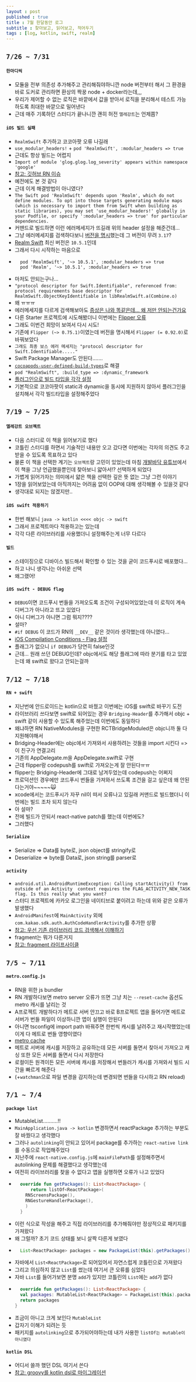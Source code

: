 ```yaml
---
layout : post
published : true
title : 7월 한달동안 로그
subtitle : 찾아보고, 읽어보고, 적어두기
tags : [log, kotlin, swift, realm]
---
```


## `7/26 ~ 7/31`
#### `한마디씩`
- 모듈을 전부 의존성 추가해주고 관리해줘야하니깐 node 버전부터 해서 그 환경을 바로 도커로 관리하면 환상의 짝꿍 node + docker라는데,,,
- 우리가 제어할 수 없는 로직은 바깥에서 값을 받아서 로직을 분리해서 테스트 가능하도록 최대한 바깥으로 밀어낸다
- 근데 매주 기록하던 스터디가 끝나니깐 괜히 허전 `엘레강트`는 언제쯤?

#### `iOS 빌드 실패`
- `RealmSwift` 추가하고 코코아팟 오류 나길래
- `use_modular_headers!` + `pod 'RealmSwift', :modular_headers => true`
- 근데도 항상 빌드는 어렵지
- `Import of module 'glog.glog.log_severity' appears within namespace 'google'`
- [참고: 깃허브 RN 이슈](https://github.com/facebook/react-native/issues/26217#issuecomment-536118532)
- 예전에도 본 것 같다
- 근데 이게 해결방법이 아니였다?
- `The Swift pod 'RealmSwift' depends upon 'Realm', which do not define modules. To opt into those targets generating module maps (which is necessary to import them from Swift when building as static libraries), you may set 'use_modular_headers!' globally in your Podfile, or specify ':modular_headers => true' for particular dependencies.`
- 커맨드로 빌드하면 이런 에러메세지가 뜨길래 위의 header 설정을 해준건데...
- 그냥 에러메세지를 검색하다보니 [버전을 명시](https://stackoverflow.com/questions/56114345/using-static-libraries-in-swift-with-cocoapods-fails-for-realm)했는데 그 버전이 무려 `3.17`?
- [Realm Swift](https://docs.mongodb.com/realm-legacy/docs/swift/latest/#installation) 최신 버전은 `10.5.1`인데
- 그래서 다시 시작하는 마음으로
- ```
	pod 'RealmSwift', '~> 10.5.1', :modular_headers => true
	pod 'Realm', '~> 10.5.1', :modular_headers => true
	```
- 마저도 안되는구나...
- `"protocol descriptor for Swift.Identifiable", referenced from: protocol requirements base descriptor for RealmSwift.ObjectKeyIdentifiable in libRealmSwift.a(Combine.o)`
- 왜 ㅠㅠㅠ
- 에러메세지를 다르게 검색해보아도 [증상은 나와 똑같은데... 왜 저만 안되는건가요](https://github.com/realm/realm-js/issues/3588#issuecomment-780003008)
- 다른 Starter 프로젝트에 시도해봤더니 이번에는 [Flipper 오류](https://github.com/facebook/flipper/issues/834)
- 그래도 이번건 희망이 보여서 다시 시도!
- 기존에 `Flipper (~> 0.75.1)`이였는데 버전을 명시해서 `Flipper (= 0.92.0)`로 바꿔보았다
- `그래도 최종 보스 에러 메세지는 "protocol descriptor for Swift.Identifiable....."`
- Swift Package Manager도 안된다.......
- [`cocoapods-user-defined-build-types`](https://github.com/joncardasis/cocoapods-user-defined-build-types)로 해결
- `pod "RealmSwift", :build_type => :dynamic_framework`
- [플러그인으로 빌드 타입을 각각 설정](https://medium.com/@joncardasis/swift-dynamic-frameworks-react-native-3d77c4972f32)
- 기본적으로 코코아팟이 static과 dynamic을 동시에 지원하지 않아서 플러그인을 설치해서 각각 빌드타입을 설정해주었다

## `7/19 ~ 7/25`
#### `엘레강트 오브젝트`
- 다음 스터디로 이 책을 읽어보기로 했다
- 코틀린 스터디를 하면서 기술적인 내용만 오고 갔다면 이번에는 각자의 의견도 주고 받을 수 있도록 목표하고 있다
- 물론 이 책을 선택한 계기는 `오브젝트`랑 고민이 있었는데 마침 [개발바닥 유튜브](https://www.youtube.com/watch?v=51xsW7fH7fU)에서 이 책을 그냥 언급했을뿐인데 찾아보니 얇아서!? 선택하게 되었다
- 가볍게 읽어가자는 의미에서 얇은 책을 선택한 깊은 뜻 없는 그냥 그런 이야기
- 1장을 읽어보았는데 아직까지는 어려움 없이 OOP에 대해 생각해볼 수 있을것 같다
- 생각대로 되지는 않겠지만..

#### `iOS swift 적용하기`
- 한번 해보니 `java -> kotlin <<<< objc -> swift`
- 그래서 프로젝트마다 적용하고는 있는데
- 각각 다른 라이브러리를 사용했더니 설정해주는게 너무 다르다

#### `빌드`
- 스테이징으로 디바이스 빌드해서 확인할 수 있는 것을 굳이 코드푸시로 배포했다...
- 하고 나니 생각나는 아쉬운 선택
- 왜그랬어!

#### `iOS swift - DEBUG flag`
- `DEBUG`이면 코드푸시 번들을 가져오도록 조건이 구성되어있었는데 이 로직이 계속 디버그가 아니라고 뜨고 있었다
- 아니 디버그가 아니면 그럼 뭐지????
- 설마?
- `#if DEBUG` 이 코드가 RN의 `__DEV__` 같은 것이라 생각했는데 아니였다...
- [iOS Compilation Conditions - Flag 설정](https://eunjin3786.tistory.com/219)
- 플래그가 없으니 `if DEBUG`가 당연히 false인것
- 근데... 원래 쓰던 DEBUG인데? objc에서도 해당 플래그에 따라 분기를 타고 있었는데 왜 swift로 왔다고 안되는걸까

## `7/12 ~ 7/18`
#### `RN + swift`
- 지난번에 안드로이드는 kotlin으로 바꿨고 이번에는 iOS를 swift로 바꾸기 도전
- 라이브러리 쓰다보면 swift로 되어있는 경우 `Bridging-Header`를 추가해서 objc + swift 같이 사용할 수 있도록 해주었는데 이번에도 동일하다
- 왜냐하면 RN NativeModules을 구현한 RCTBridgeModuled은 objc니까 둘 다 지원해야해서
- Bridging-Header에는 objc에서 가져와서 사용하려는 것들을 import 시킨다 => 이 친구가 연결고리
- 기존의 AppDelegate.m을 AppDelegate.swift로 구현
- 근데 flipper랑 codepush를 swift로 가져오는게 잘 안된다ㅠㅠ
- flipper는 Bridging-Header에 그대로 남겨두었는데 codepush는 어쩌지
- 프로덕션인 경우에만 코드푸시 번들을 가져와서 쓰도록 조건을 걸고 싶은데 왜 안된다는거야~~~~~🙀
- xcode에서는 코드푸시가 자꾸 nil이 떠서 오류나고 있길래 커맨드로 빌드했더니 이번에는 빌드 조차 되지 않는다
- 아 설마?
- 전에 빌드가 안되서 react-native patch를 했는데 이번에도?
- 그러했다

#### `Serialize`
- Serialize => Data를 byte로, json object를 stringify로
- Deserialize => byte를 Data로, json string를 parser로

#### `activity`
- `android.util.AndroidRuntimeException: Calling startActivity() from outside of an Activity  context requires the FLAG_ACTIVITY_NEW_TASK flag. Is this really what you want?`
- 스터디 프로젝트에 카카오 로그인을 네이티브로 붙이려고 하는데 위와 같은 오류가 발생했다
- `AndroidManifest`에 `MainActivity` 외에 `com.kakao.sdk.auth.AuthCodeHandlerActivity`를 추가한 상황
- [참고: 우선 기존 라이브러리 코드 검색해서 이해하기](https://github.com/react-native-seoul/react-native-kakao-login/blob/master/android/src/main/java/com/dooboolab/kakaologins/RNKakaoLoginsModule.kt)
- fragment는 뭐가 다른거지
- [참고: fragment 라이프사이클](https://readystory.tistory.com/199)

## `7/5 ~ 7/11`
#### `metro.config.js`
- RN을 위한 js bundler
- RN 개발하다보면 metro server 오류가 뜨면 그냥 치는 `--reset-cache` 옵션도 metro 캐시를 날리는 것
- A프로젝트 개발하다가 메트로 서버 안끄고 바로 B프로젝트 앱을 들어가면 메트로 서버가 번들 파일이 이상하니깐 앱이 실행이 안된다
- 아니면 tsconfig에 import path 바꿔주면 한번씩 캐시를 날려주고 재시작했었는데 이게 다 메트로 번들 영향이였다
- [metro cache](https://facebook.github.io/metro/docs/caching/#why-cache)
- 메트로 서버에 캐시를 저장하고 공유하는데 모든 서버를 돌면서 찾아서 가져오고 캐싱 또한 모든 서버를 돌면서 다시 저장한다
- 로컬이든 원격이든 모든 서버에 캐시를 저장해서 번들러가 캐시를 가져와서 빌드 시간을 빠르게 해준다
- (+`watchman`으로 파일 변경을 감지하는데 변경되면 번들을 다시하고 RN reload)

## `7/1 ~ 7/4`
#### `package list`
- MutableList..........!!
- `MainApplication.java -> kotlin` 변경하면서 reactPackage 추가하는 부분도 잘 바꿨다고 생각했다
- 그러나 `autolinking`이 안되고 있어서 package를 추가하는 `react-native link`를 수동으로 작업해주었다
- 지난주에 `react-native.config.js`에 `mainFilePath`를 설정해주면서 autolinking 문제를 해결했다고 생각했는데
- 여전히 라이브러리를 찾을 수 없다고 앱을 실행하면 오류가 나고 있었다
- ```kt
	override fun getPackages(): List<ReactPackage> {
		return listOf<ReactPackage>(
      RNScreensPackage(),
      RNGestureHandlerPackage(),
	  )
	}
	```
- 이런 식으로 작성을 해주고 직접 라이브러리를 추가해줘야만 정상적으로 패키지를 가져왔다
- 왜 그럴까? 초기 코드 상태를 보니 살짝 다른게 보였다
- ```java
	List<ReactPackage> packages = new PackageList(this).getPackages();
	```
- 자바에서 `List<ReactPackage>`로 되어있어서 자연스럽게 코틀린으로 가져왔다
- 그리고 의심하지 않고 `List`를 썼는데 여기서 큰 오류를 심었다
- 자바 `List`를 들어가보면 분명 `add`가 있지만 코틀린의 `List`에는 `add`가 없다
- ```kt
	override fun getPackages(): List<ReactPackage> {
    val packages: MutableList<ReactPackage> = PackageList(this).packages
    return packages
  }
	```
- 조금이 아니고 크게 보인다 `MutableList`
- 갑자기 이해가 되려는 듯
- 패키지를 `autolinking`으로 추가되어야하는데 내가 사용한 `listOf는 mutable이 아니였다`

#### `kotlin DSL`
- 어디서 쓸까 했던 DSL 여기서 쓴다
- [참고: groovy를 kotlin dsl로 마이그레이션](https://proandroiddev.com/migrate-from-groovy-to-kotlin-dsl-951266f3c072)
